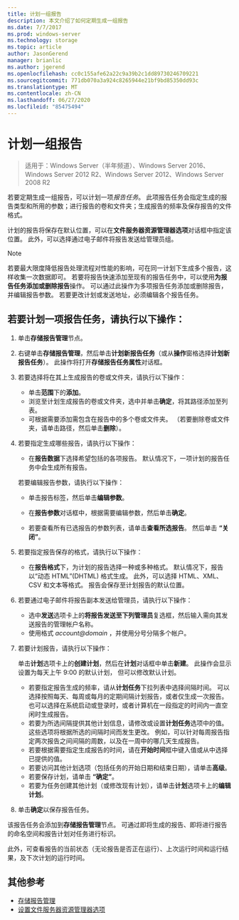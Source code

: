 ```yaml
---
title: 计划一组报告
description: 本文介绍了如何定期生成一组报告
ms.date: 7/7/2017
ms.prod: windows-server
ms.technology: storage
ms.topic: article
author: JasonGerend
manager: brianlic
ms.author: jgerend
ms.openlocfilehash: cc0c155afe62a22c9a39b2c1dd89730246709221
ms.sourcegitcommit: 771db070a3a924c8265944e21bf9bd85350dd93c
ms.translationtype: MT
ms.contentlocale: zh-CN
ms.lasthandoff: 06/27/2020
ms.locfileid: "85475494"
---
```

# <a name="schedule-a-set-of-reports"></a>计划一组报告

> 适用于：Windows Server（半年频道）、Windows Server 2016、Windows Server 2012 R2、Windows Server 2012、Windows Server 2008 R2

若要定期生成一组报告，可以计划一项*报告任务*。 此项报告任务会指定生成的报告类型和所用的参数；进行报告的卷和文件夹；生成报告的频率及保存报告的文件格式。

计划的报告将保存在默认位置，可以在**文件服务器资源管理器选项**对话框中指定该位置。 此外，可以选择通过电子邮件将报告发送给管理员组。

> [!Note]
> 若要最大限度降低报告处理流程对性能的影响，可在同一计划下生成多个报告，这样收集一次数据即可。 若要将报告快速添加至现有的报告任务中，可以使用**为报告任务添加或删除报告**操作。 可以通过此操作为多项报告任务添加或删除报告，并编辑报告参数。 若要更改计划或发送地址，必须编辑各个报告任务。

## <a name="to-schedule-a-report-task"></a>若要计划一项报告任务，请执行以下操作：

1. 单击**存储报告管理**节点。

2. 右键单击**存储报告管理**，然后单击**计划新报告任务**（或从**操作**窗格选择**计划新报告任务**）。 此操作将打开**存储报告任务属性**对话框。

3. 若要选择将在其上生成报告的卷或文件夹，请执行以下操作：

   -   单击**范围**下的**添加**。
   -   浏览至计划生成报告的卷或文件夹，选中并单击**确定**，将其路径添加至列表。
   -   可根据需要添加需包含在报告中的多个卷或文件夹。 （若要删除卷或文件夹，请单击路径，然后单击**删除**）。

4. 若要指定生成哪些报告，请执行以下操作：

   -  在**报告数据**下选择希望包括的各项报告。 默认情况下，一项计划的报告任务中会生成所有报告。

   若要编辑报告参数，请执行以下操作：

   -   单击报告标签，然后单击**编辑参数**。
   -   在**报告参数**对话框中，根据需要编辑参数，然后单击**确定**。

   -   若要查看所有已选报告的参数列表，请单击**查看所选报告**。 然后单击 **“关闭”**。

5. 若要指定报告保存的格式，请执行以下操作：

   -  在**报告格式**下，为计划的报告选择一种或多种格式。 默认情况下，报告以“动态 HTML”(DHTML) 格式生成。 此外，可以选择 HTML、XML、CSV 和文本等格式。 报告会保存至计划报告的默认位置。

6. 若要通过电子邮件将报告副本发送给管理员，请执行以下操作：

   - 选中**发送**选项卡上的**将报告发送至下列管理员**复选框，然后输入需向其发送报告的管理帐户名称。
   - 使用格式 <em>account@domain</em> ，并使用分号分隔多个帐户。

7. 若要计划报告，请执行以下操作：

   单击**计划**选项卡上的**创建计划**，然后在**计划**对话框中单击**新建**。 此操作会显示设置为每天上午 9:00 的默认计划， 但可以修改默认计划。

   -   若要指定报告生成的频率，请从**计划任务**下拉列表中选择间隔时间。
       可以选择按照每天、每周或每月的定期间隔计划报告，或者仅生成一次报告。 也可以选择在系统启动或登录时，或者计算机在一段指定的时间内一直空闲时生成报告。
   -   若要为所选间隔提供其他计划信息，请修改或设置**计划任务**选项中的值。
       这些选项将根据所选的间隔时间而发生更改。 例如，可以针对每周报告指定两次报告之间间隔的周数，以及在一周中的哪几天生成报告。
   -   若要根据需要指定生成报告的时间，请在**开始时间**框中键入值或从中选择已提供的值。
   -   若要访问其他计划选项（包括任务的开始日期和结束日期），请单击**高级**。
   -   若要保存计划，请单击 **“确定”**。
   -  若要为任务创建其他计划（或修改现有计划），请单击**计划**选项卡上的**编辑计划**。

8. 单击**确定**以保存报告任务。

该报告任务会添加到**存储报告管理**节点。 可通过即将生成的报告、即将进行报告的命名空间和报告计划对任务进行标识。

此外，可查看报告的当前状态（无论报告是否正在运行）、上次运行时间和运行结果，及下次计划的运行时间。

## <a name="additional-references"></a>其他参考

-   [存储报告管理](storage-reports-management.md)
-   [设置文件服务器资源管理器选项](setting-file-server-resource-manager-options.md)


